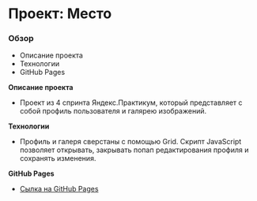 # Проект: Место

### Обзор

* Описание проекта
* Технологии
* GitHub Pages

**Описание проекта**

* Проект из 4 спринта Яндекс.Практикум, который представляет с собой профиль пользователя и галярею изображений.

**Технологии**

* Профиль и галеря сверстаны с помощью Grid. Скрипт JavaScript позволяет открывать, закрывать попап редактирования профиля и сохранять изменения.

**GitHub Pages**

* [Сылка на GitHub Pages]()